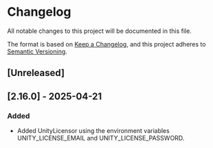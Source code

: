 # Changelog

All notable changes to this project will be documented in this file.

The format is based on [Keep a Changelog](https://keepachangelog.com/en/1.0.0/),
and this project adheres to [Semantic Versioning](https://semver.org/spec/v2.0.0.html).

## [Unreleased]


## [2.16.0] - 2025-04-21

### Added
- Added UnityLicensor using the environment variables UNITY_LICENSE_EMAIL and UNITY_LICENSE_PASSWORD.
